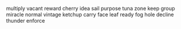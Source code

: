 multiply vacant reward cherry idea sail purpose tuna zone keep group miracle normal vintage ketchup carry face leaf ready fog hole decline thunder enforce